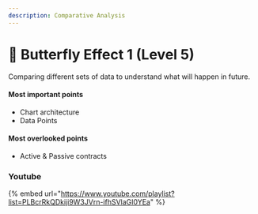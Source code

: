```yaml
---
description: Comparative Analysis
---
```


# 🦋 Butterfly Effect 1 (Level 5)

Comparing different sets of data to understand what will happen in future.

#### Most important points

* Chart architecture
* Data Points

#### Most overlooked points

* Active & Passive contracts

###

### Youtube

{% embed url="https://www.youtube.com/playlist?list=PLBcrRkQDkiji9W3JVrn-ifhSVlaGI0YEa" %}



